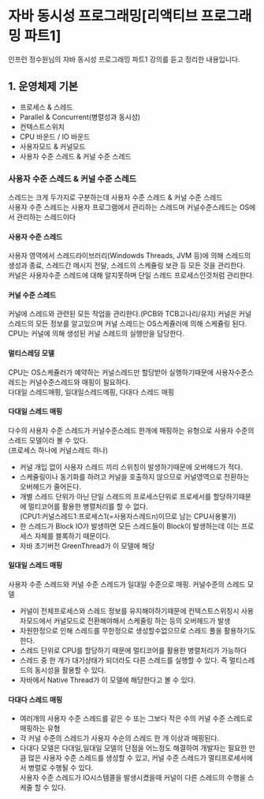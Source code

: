 # 자바 동시성 프로그래밍[리액티브 프로그래밍 파트1]

인프런 정수원님의 자바 동시성 프로그래밍 파트1 강의를 듣고 정리한 내용입니다.



## 1. 운영체제 기본  
- 프로세스 & 스레드  
- Parallel & Concurrent(병렬성과 동시성)  
- 컨텍스트스위치  
- CPU 바운드 / IO 바운드  
- 사용자모드 & 커널모드  
- 사용자 수준 스레드 & 커널 수준 스레드  

### 사용자 수준 스레드 & 커널 수준 스레드  
스레드는 크게 두가지로 구분하는데 사용자 수준 스레드 & 커널 수준 스레드  
사용자 수준 스레드는 사용자 프로그램에서 관리하는 스레드며 커널수준스레드는 OS에서 관리하는 스레드이다  

#### 사용자 수준 스레드
사용자 영역에서 스레드라이브러리(Windowds Threads, JVM 등)에 의해 스레드의 생성과 종료, 스레드간 메시지 전달, 스레드의 스케쥴링 보관 등 모든 것을 관리한다.  
커널은 사용자수준 스레드에 대해 알지못하며 단일 스레드 프로세스인것처럼 관리한다.  

#### 커널 수준 스레드
커널에 스레드와 관련된 모든 작업을 관리한다.(PCB와 TCB고나리/유지)
커널은 커널스레드의 모든 정보를 알고있으며 커널 스레드는 OS스케쥴러에 의해 스케쥴링 된다.  
CPU는 커널에 의해 생성된 커널 스레드의 실행만을 담당한다.  

#### 멀티스레딩 모델  
CPU는 OS스케쥴러가 예약하는 커널스레드만 할당받아 실행하기때문에 사용자수준스레드는 커널수준스레드와 매핑이 필요하다.  
다대일 스레드매핑, 일대일스레드메핑, 다대다 스레드 매핑  
 
#### 다대일 스레드 매핑
다수의 사용자 수준 스레드가 커널수준스레드 한개에 매핑하는 유형으로 사용자 수준의 스레드 모델이라 볼 수 있다.  
(프로세스 하나에 커널스레드 하나)  
- 커널 개입 없이 사용자 스레드 끼리 스위칭이 발생하기때문에 오버헤드가 적다.  
- 스케쥴링이나 동기화를 하려고 커널을 호출하지 않으므로 커널영역으로 전환하는 오버헤드가 줄어든다.  
- 개별 스레드 단위가 아닌 단일 스레드의 프로세스단위로 프로세서를 할당하기때문에 멀티코어를 활용한 병렬처리를 할 수 없다.  
(CPU1:커널스레드1:프로세스1(=사용자스레드n)이므로 남는 CPU사용불가)
- 한 스레드가 Block IO가 발생하면 모든 스레드들이 Block이 발생하는데 이는 프로세스 자체를 블록하기 때문이다.  
- 자바 초기버전 GreenThread가 이 모델에 해당  

#### 일대일 스레드 매핑
사용자 수준 스레드와 커널 수준 스레드가 일대일 수준으로 매핑. 커널수준의 스레드 모델  
- 커널이 전체프로세스와 스레드 정보를 유지해야하기때문에 컨텍스트스위칭시 사용자모드에서 커널모드로 전환해야해서 스케줄링 하는 등의 오버헤드가 발생  
- 자원한정으로 인해 스레드를 무한정으로 생성할수없으므로 스레드 풀을 활용하기도 한다.  
- 스레드 단위로 CPU를 할당하기 때문에 멀티코어를 활용한 병렬처리가 가능하다  
- 스레드 중 한 개가 대기상태가 되더라도 다른 스레드를 실행할 수 있다. 즉 멀티스레드의 동시성을 활용할 수 있다.  
- 자바에서 Native Thread가 이 모델에 해당한다고 볼 수 있다.  

#### 다대다 스레드 매핑  
- 여러개의 사용자 수준 스레드를 같은 수 또는 그보다 작은 수의 커널 수준 스레드로 매핑하는 유형  
- 각 커널 수준의 스레드가 사용자 수순의 스레드 한 개 이상과 매핑된다.  
- 다대다 모델은 다대일,일대일 모델의 단점을 어느정도 해결하여 개발자는 필요한 만큼 많은 사용자 수준 스레드를 생성할 수 있고, 커널 수준 스레드가 멀티프로세서에서 병렬로 수행될 수 있다.  
사용자 수준 스레드가 IO시스템콜을 발생시켰을때 커널이 다른 스레드의 수행을 스케줄 할 수 있다.